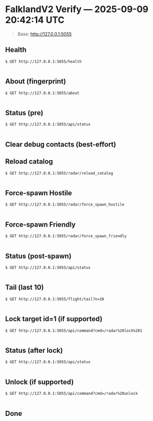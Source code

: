 # FalklandV2 Verify — 2025-09-09 20:42:14 UTC
> Base: http://127.0.0.1:5055

## Health

```
$ GET http://127.0.0.1:5055/health


```

## About (fingerprint)

```
$ GET http://127.0.0.1:5055/about


```

## Status (pre)

```
$ GET http://127.0.0.1:5055/api/status


```

## Clear debug contacts (best-effort)


## Reload catalog

```
$ GET http://127.0.0.1:5055/radar/reload_catalog


```

## Force-spawn Hostile

```
$ GET http://127.0.0.1:5055/radar/force_spawn_hostile


```

## Force-spawn Friendly

```
$ GET http://127.0.0.1:5055/radar/force_spawn_friendly


```

## Status (post-spawn)

```
$ GET http://127.0.0.1:5055/api/status


```

## Tail (last 10)

```
$ GET http://127.0.0.1:5055/flight/tail?n=10


```

## Lock target id=1 (if supported)

```
$ GET http://127.0.0.1:5055/api/command?cmd=/radar%20lock%201


```

## Status (after lock)

```
$ GET http://127.0.0.1:5055/api/status


```

## Unlock (if supported)

```
$ GET http://127.0.0.1:5055/api/command?cmd=/radar%20unlock


```

## Done

